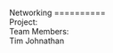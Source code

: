 <br>
Networking
==========
<br>Project:</br  To create a simulation for packet switching and circuit switching 
using Microsoft XNA from the visual front end and the C# programming language
as the coding backend.
<br>
Team Members:</br>  Tim
			   Johnathan

			   
